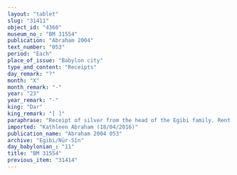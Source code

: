 ```yaml
---
layout: "tablet"
slug: "31411"
object_id: "4360"
museum_no_: "BM 31554"
publication: "Abraham 2004"
text_number: "053"
period: "Each"
place_of_issue: "Babylon city"
type_and_content: "Receipts"
day_remark: "?"
month: "X"
month_remark: "-"
year: "23"
year_remark: "-"
king: "Dar"
king_remark: "[ ]"
paraphrase: "Receipt of silver from the head of the Egibi family. Rent for a boat.<br /> <strong>A<sub>1</sub></strong> and <strong>A<sub>2</sub></strong>, by order of (<em>ina qibi</em>) <strong>C</strong>, receive payment (<em>mahāru</em>) for the rent (<em>idū</em>) of a boat that appears to be at their disposal (but the pertinent passage is badly preserved). <strong>A<sub>2</sub></strong> is an official overseeing workmen (<em>&scaron;a rē&scaron;</em><em> ṣābē</em>). The amount received is a broken amount of minas of white silver. Names of 4 witnesses and the scribe.<br /> <br /> <strong>A<sub>1</sub></strong>=<em><sup>m</sup>...</em>-ittannu/Niqūdu;&nbsp;<strong>A<sub>2</sub></strong>=<em>Bēl-ikṣur</em>/Rēmūtu, (<em>&scaron;a rē&scaron;​ ṣābē</em>);&nbsp;<strong>B</strong>=&Scaron;i&scaron;ku/Iddinaya//Egibi (=Marduk-nāṣir-apli/Itti-Marduk-balāṭu//Egibi);&nbsp;<strong>C</strong>=<em>Basia</em>/Nab&ucirc;-&scaron;umu-ukīn//<em>&Scaron;a-nā&scaron;ī&scaron;u</em>"
imported: "Kathleen Abraham (18/04/2016)"
publication_name: "Abraham 2004 053"
archive: "Egibi/Nūr-Sîn"
day_babylonian_: "11"
title: "BM 31554"
previous_item: "31414"
---
```

